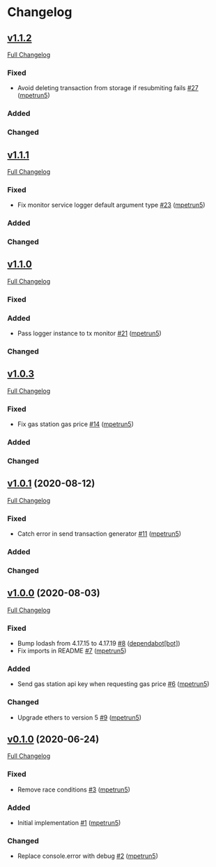 # Changelog

## [v1.1.2](https://github.com/NodeFactoryIo/web3-server-wallet/tree/v1.1.2)

[Full Changelog](https://github.com/NodeFactoryIo/web3-server-wallet/compare/v1.1.1...v.1.1.2)

### Fixed
- Avoid deleting transaction from storage if resubmiting fails [\#27](https://github.com/NodeFactoryIo/web3-server-wallet/pull/27) ([mpetrun5](https://github.com/mpetrun5))

### Added

### Changed

## [v1.1.1](https://github.com/NodeFactoryIo/web3-server-wallet/tree/v1.1.1)

[Full Changelog](https://github.com/NodeFactoryIo/web3-server-wallet/compare/v1.1.0...v.1.1.1)

### Fixed
- Fix monitor service logger default argument type [\#23](https://github.com/NodeFactoryIo/web3-server-wallet/pull/23) ([mpetrun5](https://github.com/mpetrun5))

### Added

### Changed

## [v1.1.0](https://github.com/NodeFactoryIo/web3-server-wallet/tree/v1.1.0)

[Full Changelog](https://github.com/NodeFactoryIo/web3-server-wallet/compare/v1.0.3...v.1.1.0)

### Fixed

### Added
- Pass logger instance to tx monitor [\#21](https://github.com/NodeFactoryIo/web3-server-wallet/pull/21) ([mpetrun5](https://github.com/mpetrun5))

### Changed


## [v1.0.3](https://github.com/NodeFactoryIo/web3-server-wallet/tree/v1.0.3)

[Full Changelog](https://github.com/NodeFactoryIo/web3-server-wallet/compare/v1.0.2...v.1.0.3)

### Fixed
- Fix gas station gas price [\#14](https://github.com/NodeFactoryIo/web3-server-wallet/pull/14) ([mpetrun5](https://github.com/mpetrun5))

### Added

### Changed

## [v1.0.1](https://github.com/NodeFactoryIo/web3-server-wallet/tree/v1.0.1) (2020-08-12)

[Full Changelog](https://github.com/NodeFactoryIo/web3-server-wallet/compare/v1.0.0...v1.0.1)

### Fixed
- Catch error in send transaction generator [\#11](https://github.com/NodeFactoryIo/web3-server-wallet/pull/11) ([mpetrun5](https://github.com/mpetrun5))

### Added

### Changed

## [v1.0.0](https://github.com/NodeFactoryIo/web3-server-wallet/tree/v1.0.0) (2020-08-03)

[Full Changelog](https://github.com/NodeFactoryIo/web3-server-wallet/compare/v0.1.0...v1.0.0)

### Fixed
- Bump lodash from 4.17.15 to 4.17.19 [\#8](https://github.com/NodeFactoryIo/web3-server-wallet/pull/8) ([dependabot[bot]](https://github.com/apps/dependabot))
- Fix imports in README [\#7](https://github.com/NodeFactoryIo/web3-server-wallet/pull/7) ([mpetrun5](https://github.com/mpetrun5))

### Added
- Send gas station api key when requesting gas price [\#6](https://github.com/NodeFactoryIo/web3-server-wallet/pull/6) ([mpetrun5](https://github.com/mpetrun5))

### Changed
- Upgrade ethers to version 5 [\#9](https://github.com/NodeFactoryIo/web3-server-wallet/pull/9) ([mpetrun5](https://github.com/mpetrun5))


## [v0.1.0](https://github.com/NodeFactoryIo/web3-server-wallet/tree/v0.1.0) (2020-06-24)

[Full Changelog](https://github.com/NodeFactoryIo/web3-server-wallet/compare/3d07582470f8963048ebab518af53c64f0bf9219...v0.1.0)

### Fixed
- Remove race conditions [\#3](https://github.com/NodeFactoryIo/web3-server-wallet/pull/3) ([mpetrun5](https://github.com/mpetrun5))

### Added
- Initial implementation [\#1](https://github.com/NodeFactoryIo/web3-server-wallet/pull/1) ([mpetrun5](https://github.com/mpetrun5))

### Changed
- Replace console.error with debug [\#2](https://github.com/NodeFactoryIo/web3-server-wallet/pull/2) ([mpetrun5](https://github.com/mpetrun5))
